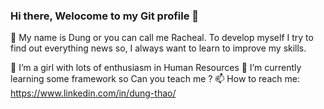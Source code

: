 ### Hi there, Welocome to my Git profile 👋

🌱 My name is Dung or you can call me Racheal. To develop myself I try to find out everything news so, I always want to learn to improve my skills. 

🔭 I’m a girl with lots of enthusiasm in Human Resources
🌱 I’m currently learning some framework so Can you teach me ?
📫 How to reach me: 
https://www.linkedin.com/in/dung-thao/

<!--
**dung-thao/dung-thao** is a ✨ _special_ ✨ repository because its `README.md` (this file) appears on your GitHub profile.

Here are some ideas to get you started:

- 🔭 I’m a girl with lots of enthusiasm in Human Resources
- 🌱 I’m currently learning some framework so Can you teach me ?
- 🤔 I’m looking for help with some position in Kyanon Digital.
- 📫 How to reach me: 
https://www.linkedin.com/in/dung-thao/
-->
